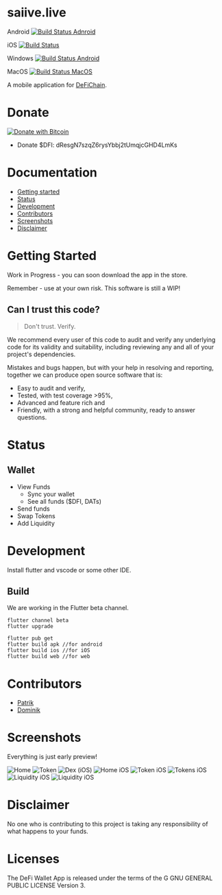 # saiive.live
Android
[![Build Status Adnroid](https://dev.azure.com/saiive/saiive/_apis/build/status/saiive.live.droid?branchName=main)](https://dev.azure.com/saiive/saiive/_build/latest?definitionId=15&branchName=main)

iOS
[![Build Status](https://dev.azure.com/saiive/saiive/_apis/build/status/saiive.live.ios?branchName=main)](https://dev.azure.com/saiive/saiive/_build/latest?definitionId=16&branchName=main)

Windows
[![Build Status Android](https://dev.azure.com/saiive/saiive/_apis/build/status/saiive.live.win?branchName=main)](https://dev.azure.com/saiive/saiive/_build/latest?definitionId=18&branchName=main)

MacOS
[![Build Status MacOS](https://dev.azure.com/saiive/saiive/_apis/build/status/saiive.live.mac?branchName=main)](https://dev.azure.com/saiive/saiive/_build/latest?definitionId=17&branchName=main)

A mobile application for [DeFiChain](https://defichain.com/).

# Donate
[![Donate with Bitcoin](https://en.cryptobadges.io/badge/micro/18iSZjac28YeCeis8pzWxSqCTVw6d9UGCf)](https://en.cryptobadges.io/donate/18iSZjac28YeCeis8pzWxSqCTVw6d9UGCf)

 - Donate $DFI: dResgN7szqZ6rysYbbj2tUmqjcGHD4LmKs

# Documentation
- [Getting started](#getting-started)
- [Status](#status)
- [Development](#development)
- [Contributors](#contributors)
- [Screenshots](#screenshots)
- [Disclaimer](#disclaimer)

# Getting Started
Work in Progress - you can soon download the app in the store.

Remember - use at your own risk. This software is still a WIP!

## Can I trust this code?
> Don't trust. Verify.

We recommend every user of this code to audit and verify any underlying code for its validity and suitability, including reviewing any and all of your project's dependencies.

Mistakes and bugs happen, but with your help in resolving and reporting, together we can produce open source software that is:

- Easy to audit and verify,
- Tested, with test coverage >95%,
- Advanced and feature rich and
- Friendly, with a strong and helpful community, ready to answer questions.

# Status
## Wallet
* View Funds
  * Sync your wallet
  * See all funds ($DFI, DATs)
* Send funds
* Swap Tokens
* Add Liquidity 


# Development
Install flutter and vscode or some other IDE.

## Build
We are working in the Flutter beta channel. 

``` 
flutter channel beta
flutter upgrade

flutter pub get
flutter build apk //for android
flutter build ios //for iOS
flutter build web //for web
```

# Contributors

* [Patrik](https://github.com/p3root)
* [Dominik](https://github.com/dpfaffenbauer)


# Screenshots
Everything is just early preview!

![Home](./screenshots/home_ios.jpg)
![Token](./screenshots/token_ios.jpg)
![Dex (iOS)](./screenshots/dex_ios.png)
![Home iOS](./screenshots/home_ios.png)
![Token iOS](./screenshots/token_ios.png)
![Tokens iOS](./screenshots/tokens_ios.png)
![Liquidity iOS](./screenshots/liquidity_ios.png)
![Liquidity iOS](./screenshots/liquidity_detail_ios.png)



# Disclaimer
No one who is contributing to this project is taking any responsibility of what happens to your funds. 


# Licenses

The DeFi Wallet App is released under the terms of the G GNU GENERAL PUBLIC LICENSE Version 3.
